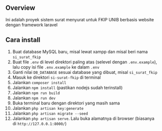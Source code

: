 ## Overview

Ini adalah proyek sistem surat menyurat untuk FKIP UNIB berbasis website dengan framework laravel

## Cara install

1. Buat database MySQL baru, misal lewat xampp dan misal beri nama `si_surat_fkip`
2. Buat file `.env` di level direktori paling atas (selevel dengan `.env.example`), lalu copy isi file `.env.example` ke dalam `.env`
3. Ganti nilai `DB_DATABASE` sesuai database yang dibuat, misal `si_surat_fkip`
4. Masuk ke direktori `si-surat-fkip` di terminal
5. Jalankan `composer install`
6. Jalankan `npm install` (pastikan nodejs sudah terinstall)
7. Jalankan `npm run build`
8. Jalankan `npm run dev`
9. Buka terminal baru dengan direktori yang masih sama
10. Jalankan `php artisan key:generate`
11. Jalankan `php artisan migrate --seed`
12. Jalankan `php artisan serve`. Lalu buka alamatnya di browser (biasanya di `http://127.0.0.1:8000/`)
